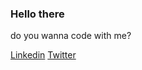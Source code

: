 ### Hello there

do you wanna code with me?

[Linkedin](https://www.linkedin.com/in/muriloarruda/) [Twitter](https://twitter.com/passok11)
